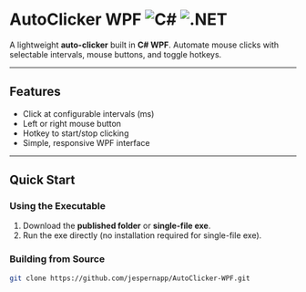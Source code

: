 # AutoClicker WPF ![C#](https://img.shields.io/badge/C%23-%231178C8.svg) ![.NET](https://img.shields.io/badge/.NET-8.0-blue)

A lightweight **auto-clicker** built in **C# WPF**. Automate mouse clicks with selectable intervals, mouse buttons, and toggle hotkeys.

---

## Features

- Click at configurable intervals (ms)  
- Left or right mouse button  
- Hotkey to start/stop clicking  
- Simple, responsive WPF interface  

---

## Quick Start

### Using the Executable

1. Download the **published folder** or **single-file exe**.  
2. Run the exe directly (no installation required for single-file exe).  

### Building from Source

```bash
git clone https://github.com/jespernapp/AutoClicker-WPF.git

